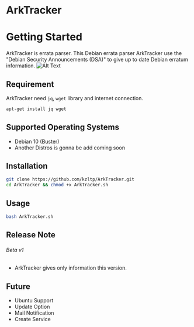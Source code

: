# ArkTracker


# Getting Started

ArkTracker is errata parser. This Debian errata parser ArkTracker use the "Debian Security Announcements (DSA)" to give up to date Debian erratum information.
![Alt Text](https://media2.giphy.com/media/OIVBUiW2ejOUKqgeur/giphy.gif)
## Requirement
ArkTracker need ```jq```, ```wget``` library and internet connection.

```bash
apt-get install jq wget 
```
## Supported Operating Systems
* Debian 10 (Buster)
* Another Distros is gonna be add coming soon

## Installation

```bash
git clone https://github.com/kzltp/ArkTracker.git
cd ArkTracker && chmod +x ArkTracker.sh
```

## Usage

```bash
bash ArkTracker.sh
```

## Release Note
###### Beta v1
* ArkTracker gives only information this version.


## Future
* Ubuntu Support
* Update Option
* Mail Notification
* Create Service

